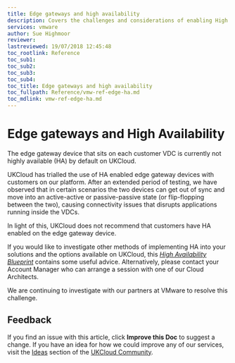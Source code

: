 ```yaml
---
title: Edge gateways and high availability
description: Covers the challenges and considerations of enabling High availability (HA) on the edge gateway devices
services: vmware
author: Sue Highmoor
reviewer:
lastreviewed: 19/07/2018 12:45:48
toc_rootlink: Reference
toc_sub1: 
toc_sub2:
toc_sub3:
toc_sub4:
toc_title: Edge gateways and high availability
toc_fullpath: Reference/vmw-ref-edge-ha.md
toc_mdlink: vmw-ref-edge-ha.md
---
```


# Edge gateways and High Availability

The edge gateway device that sits on each customer VDC is currently not highly available (HA) by default on UKCloud.

UKCloud has trialled the use of HA enabled edge gateway devices with customers on our platform. After an extended period of testing, we have observed that in certain scenarios the two devices can get out of sync and move into an active-active or passive-passive state (or flip-flopping between the two), causing connectivity issues that disrupts applications running inside the VDCs.

In light of this, UKCloud does not recommend that customers have HA enabled on the edge gateway device.

If you would like to investigate other methods of implementing HA into your solutions and the options available on UKCloud, this [*High Availability Blueprint*](https://ukcloud.com/wp-content/uploads/2018/08/ukcloud_blueprint_ukc-gen-101_high-availability-and-disaster-recovery-options.pdf) contains some useful advice. Alternatively, please contact your Account Manager who can arrange a session with one of our Cloud Architects.

We are continuing to investigate with our partners at VMware to resolve this challenge.

## Feedback

If you find an issue with this article, click **Improve this Doc** to suggest a change. If you have an idea for how we could improve any of our services, visit the [Ideas](https://community.ukcloud.com/ideas) section of the [UKCloud Community](https://community.ukcloud.com).
